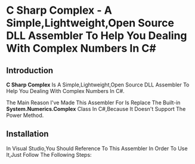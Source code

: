 <h1> C Sharp Complex - A Simple,Lightweight,Open Source DLL Assembler To Help You Dealing With Complex Numbers In C#</h1>

<h2>Introduction</h2>
<p><b>C Sharp Complex</b> Is A Simple,Lightweight,Open Source DLL Assembler To Help You Dealing With Complex Numbers In C#.</p>
<p>The Main Reason I've Made This Assembler For Is Replace The Built-in <b>System.Numerics.Complex</b> Class In C#,Because It Doesn't Support The Power Method.</p>

<h2>Installation</h2>
<p>In Visual Studio,You Should Reference To This Assembler In Order To Use It,Just Follow The Following Steps:</p>
<ol>


</ol>
